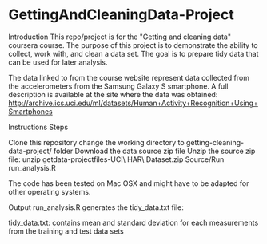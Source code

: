 GettingAndCleaningData-Project
==============================
Introduction
This repo/project is for the "Getting and cleaning data" coursera course.  The purpose of this project is to demonstrate the ability to collect, work with, and clean a data set. 
The goal is to prepare tidy data that can be used for later analysis.

The data linked to from the course website represent data collected from the accelerometers from the Samsung Galaxy S smartphone. A full description is available at the site where the data was obtained: 
http://archive.ics.uci.edu/ml/datasets/Human+Activity+Recognition+Using+Smartphones 

Instructions
Steps

Clone this repository
change the working directory to getting-cleaning-data-project/ folder
Download the data source zip file
Unzip the source zip file: unzip getdata-projectfiles-UCI\ HAR\ Dataset.zip
Source/Run run_analysis.R

The code has been tested on Mac OSX and might have to be adapted for other operating systems.

Output
run_analysis.R generates the tidy_data.txt file:

tidy_data.txt: contains mean and standard deviation for each measurements from the training and test data sets
